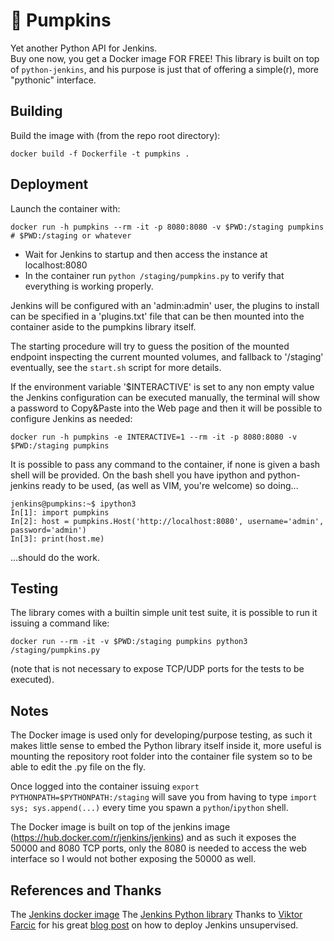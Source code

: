 # 🎃 Pumpkins
Yet another Python API for Jenkins.  
Buy one now, you get a Docker image FOR FREE!
This library is built on top of `python-jenkins`, and his purpose is just that of offering a simple(r), more "pythonic" interface.

## Building
Build the image with (from the repo root directory):

`docker build -f Dockerfile -t pumpkins .`

## Deployment
Launch the container with:

`docker run -h pumpkins --rm -it -p 8080:8080 -v $PWD:/staging pumpkins # $PWD:/staging or whatever`

- Wait for Jenkins to startup and then access the instance at localhost:8080
- In the container run `python /staging/pumpkins.py` to verify that everything is working properly.

Jenkins will be configured with an 'admin:admin' user, the plugins to install can be specified in a
'plugins.txt' file that can be then mounted into the container aside to the pumpkins library itself.

The starting procedure will try to guess the position of the mounted endpoint inspecting the current
mounted volumes, and fallback to '/staging' eventually, see the `start.sh` script for more details.

If the environment variable '$INTERACTIVE' is set to any non empty value the Jenkins configuration can be
executed manually, the terminal will show a password to Copy&Paste into the Web page and then it will be
possible to configure Jenkins as needed:

`docker run -h pumpkins -e INTERACTIVE=1 --rm -it -p 8080:8080 -v $PWD:/staging pumpkins`

It is possible to pass any command to the container, if none is given a bash shell will be provided.
On the bash shell you have ipython and python-jenkins ready to be used,
(as well as VIM, you're welcome) so doing...
```
jenkins@pumpkins:~$ ipython3
In[1]: import pumpkins
In[2]: host = pumpkins.Host('http://localhost:8080', username='admin', password='admin')
In[3]: print(host.me)
```
...should do the work.

## Testing
The library comes with a builtin simple unit test suite, it is possible to run it issuing a command like:

`docker run --rm -it -v $PWD:/staging pumpkins python3 /staging/pumpkins.py`

(note that is not necessary to expose TCP/UDP ports for the tests to be executed).

## Notes
The Docker image is used only for developing/purpose testing, as such it makes little sense to embed
the Python library itself inside it, more useful is mounting the repository root folder
into the container file system so to be able to edit the .py file on the fly.

Once logged into the container issuing `export PYTHONPATH=$PYTHONPATH:/staging` will save you from
having to type `import sys; sys.append(...)` every time you spawn a `python`/`ipython` shell.

The Docker image is built on top of the jenkins image (https://hub.docker.com/r/jenkins/jenkins) and as such
it exposes the 50000 and 8080 TCP ports, only the 8080 is needed to access the web interface so
I would not bother exposing the 50000 as well.

## References and Thanks
The [Jenkins docker image](https://hub.docker.com/r/jenkins/jenkins)
The [Jenkins Python library](https://python-jenkins.readthedocs.io)
Thanks to [Viktor Farcic](https://technologyconversations.com/author/technologyconversations) for his great [blog post](https://technologyconversations.com/2017/06/16/automating-jenkins-docker-setup) on how to deploy Jenkins unsupervised.
